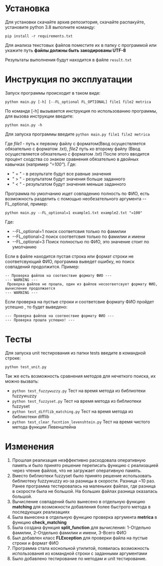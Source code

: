 # Установка
Для установки скачайте архив репозитория, скачайте распакуйте, установите python 3.8 выполните команду:

`pip install -r requirements.txt`

Для анализа текстовых файлов поместите их в папку с программой или укажите путь **файлы должны быть закодированы UTF-8**


Результаты выполнения будут находится в файле `result.txt` 


# Инструкция по эксплуатации
Запуск программы происходит в таком виде:

`python main.py [-h] [--FL_optional FL_OPTIONAL] file1 file2 metrica`

По команде [-h] вызывается инструкция по использованию программы, для вызова инструкции введите:

`python main.py -h`

Для запуска программы введите `python main.py file1 file2 metrica`

Где *file1* - путь к первому файлу c форматом(Ввод осуществляется обязательно с форматом .txt), *file2* 
путь ко второму файлу (Ввод осуществляется обязательно с форматом .txt)
После этого вводится процент сходства со знаком сравнения обязательно в двойных кавычках (например *"=100"*).
Где:

- " = " - в результате будут все равные значения
- " > " - результатом будут значения больше заданного 
- " < " - результатом будут значения меньше заданного

Программа по умолчанию ищет совпадению полность по ФИО,
есть возможность разделить с помощью необезательного аргумента --FL_optional, пример:

`python main.py --FL_optional=1 example1.txt example2.txt "=100"`

Где: 
- --FL_optional=1 поиск соответсвия только по фамилии
- --FL_optional=2 поиск соответсвия только по фамилии и имени
- --FL_optional=3 Поиск полностью по ФИО, это значение стоит по умолчанию 


Если в файле находится пустая строка или формат строки не соответсвующий ФИО,
 программа выведет ошибку, но поиск совпадений продолжится.
 Пример:
 
```
-- Проверка файлов на соотвествие формату ФИО ---
--- WARNING ---
 Проверка файлов не прошла, один из файлов несоответсвует формату ФИО, вычисление продолжается
--- WARNING ---
```

Если проверка на пустые строки и соответсвие формату ФИО пройдет успешно
, то будет выведено:

```
--- Проверка файлов на соотвествие формату ФИО ---
--- Проверка прошла успешно! ---
```
# Тесты

Для запуска unit тестирования из папки tests введите в командной строке:

`python test_unit.py`

Так же есть возможность сравнения методов для нечеткого поиска, их можно вызвать:
- `python test_fuzzywuzzy.py` Тест на время метода из библиотеки fuzzywuzzy
- `python test_fuzzyset.py` Тест на время метода из библиотеки fuzzyset
- `python test_difflib_matching.py` Тест на время метода из библиотеки difflib
- `python test_clear_fucntion_levenshtein.py` Тест на время чистого метода функции Левенштейна

# Изменения 

1. Прошлая реализация неэффективно расходовала оперативную память и было принято решение
переписать функцию с реализацией через чтение файлов, что не загружает оперативную память.
2. Вместо библиотеки fuzzyset было принято решение использовать библиотеку fuzzywuzzy
из-за разницы в скорости. Разница ~10 раз. Ранее программа тестировалась на 
маленьких файлах, где разница в скорости была не большой. На больших файлах 
разница оказалась большой.
3. Вычисление совпадений было вынесено в отдельную функцию **matching**
для возможности добавления более быстрого метода в последующих реализациях
4. Была вынесена в отдельную функцию проверка аргумента **metrica** в функцию **check_matching**
5. Была создана функция **split_function** 
для вычисления: 1-Отдельно фамилии, 2-Отдельно фамилии и имени, 3-Всего ФИО
6. Был добавлен класс **FLException** для проверки файла на пустые строки и формат ФИО
7. Программа стала коснольной утилитой, появилась возможность
 использования из командной строки с заданными аргументами
8. Было добавлено тестирование по методам и unit тестирование.